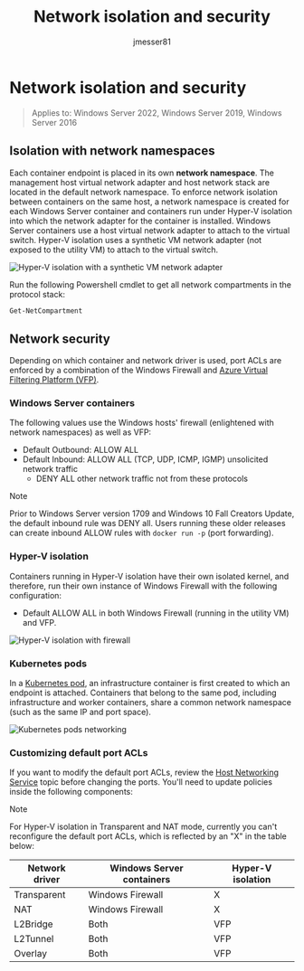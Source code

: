 ﻿---
title: Network isolation and security
description: Network isolation and security within Windows containers.
keywords: docker, containers
author: jmesser81
ms.author: jmesser81
ms.date: 10/20/2021
ms.topic: conceptual
ms.assetid: 538871ba-d02e-47d3-a3bf-25cda4a40965
---
# Network isolation and security

> Applies to: Windows Server 2022, Windows Server 2019, Windows Server 2016

## Isolation with network namespaces

Each container endpoint is placed in its own __network namespace__. The management host virtual network adapter and host network stack are located in the default network namespace. To enforce network isolation between containers on the same host, a network namespace is created for each Windows Server container and containers run under Hyper-V isolation into which the network adapter for the container is installed. Windows Server containers use a host virtual network adapter to attach to the virtual switch. Hyper-V isolation uses a synthetic VM network adapter (not exposed to the utility VM) to attach to the virtual switch.

![Hyper-V isolation with a synthetic VM network adapter](media/windows-firewall-containers.png)


Run the following Powershell cmdlet to get all network compartments in the protocol stack:

```powershell
Get-NetCompartment
```

## Network security

Depending on which container and network driver is used, port ACLs are enforced by a combination of the Windows Firewall and [Azure Virtual Filtering Platform (VFP)](https://www.microsoft.com/research/project/azure-virtual-filtering-platform/).

### Windows Server containers

The following values use the Windows hosts' firewall (enlightened with network namespaces) as well as VFP:

* Default Outbound: ALLOW ALL
* Default Inbound: ALLOW ALL (TCP, UDP, ICMP, IGMP) unsolicited network traffic
  * DENY ALL other network traffic not from these protocols

> [!NOTE]
> Prior to Windows Server version 1709 and Windows 10 Fall Creators Update, the default inbound rule was DENY all. Users running these older releases can create inbound ALLOW rules with ``docker run -p`` (port forwarding).

### Hyper-V isolation

Containers running in Hyper-V isolation have their own isolated kernel, and therefore, run their own instance of Windows Firewall with the following configuration:

* Default ALLOW ALL in both Windows Firewall (running in the utility VM) and VFP.

![Hyper-V isolation with firewall](media/windows-firewall-containers.png)

### Kubernetes pods

In a [Kubernetes pod](https://kubernetes.io/docs/concepts/workloads/pods/pod/), an infrastructure container is first created to which an endpoint is attached. Containers that belong to the same pod, including infrastructure and worker containers, share a common network namespace (such as the same IP and port space).

![Kubernetes pods networking](media/pod-network-compartment.png)

### Customizing default port ACLs

If you want to modify the default port ACLs, review the [Host Networking Service](multi-subnet.md) topic before changing the ports. You'll need to update policies inside the following components:

> [!NOTE]
> For Hyper-V isolation in Transparent and NAT mode, currently you can't reconfigure the default port ACLs, which is reflected by an "X" in the table below:

| Network driver | Windows Server containers | Hyper-V isolation  |
| -------------- |-------------------------- | ------------------- |
| Transparent | Windows Firewall | X |
| NAT | Windows Firewall | X |
| L2Bridge | Both | VFP |
| L2Tunnel | Both | VFP |
| Overlay  | Both | VFP |